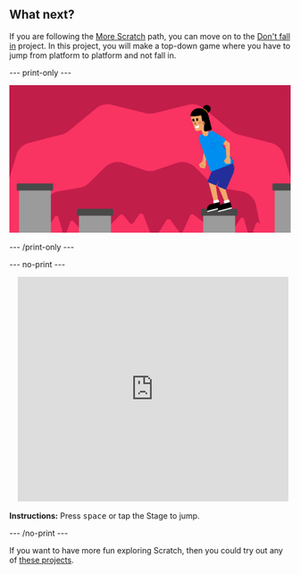 ## What next?

If you are following the [More Scratch](https://projects.raspberrypi.org/uk-UA/raspberrypi/more-scratch) path, you can move on to the [Don't fall in](https://projects.raspberrypi.org/uk-UA/projects/dont-fall-in) project. In this project, you will make a top-down game where you have to jump from platform to platform and not fall in.

--- print-only ---

![Don't fall in project](images/dont-fall-in-project.png)

--- /print-only ---

--- no-print ---

<div class="scratch-preview" style="margin-left: 15px;">
  <iframe allowtransparency="true" width="485" height="402" src="https://scratch.mit.edu/projects/embed/525202210/?autostart=false" frameborder="0"></iframe>
</div>

**Instructions:** Press <kbd>space</kbd> or tap the Stage to jump.

--- /no-print ---

If you want to have more fun exploring Scratch, then you could try out any of [these projects](https://projects.raspberrypi.org/uk-UA/projects?software%5B%5D=scratch&curriculum%5B%5D=%201).
